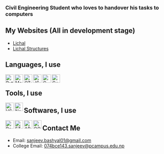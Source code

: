 ### Civil Engineering Student who loves to handover his tasks to computers

## My Websites (All in development stage)
- [Lichal](https://lichal.com)
- [Lichal Structures](https://structures.lichal/com)

## Languages, I use
<img align="left" alt="Python" width="26px" src="https://www.python.org/static/img/python-logo-large.c36dccadd999.png" />
<img align="left" alt="Matlab" width="26px" src="https://upload.wikimedia.org/wikipedia/commons/thumb/2/21/Matlab_Logo.png/121px-Matlab_Logo.png" />
<img align="left" alt="QT" width="26px" src="https://upload.wikimedia.org/wikipedia/commons/thumb/0/0b/Qt_logo_2016.svg/150px-Qt_logo_2016.svg.png" />
<img align="left" alt="JS" width="26px" src="https://upload.wikimedia.org/wikipedia/commons/thumb/9/99/Unofficial_JavaScript_logo_2.svg/512px-Unofficial_JavaScript_logo_2.svg.png" />
<img align="left" alt="C" width="26px" src="https://upload.wikimedia.org/wikipedia/commons/thumb/1/18/C_Programming_Language.svg/220px-C_Programming_Language.svg.png" />
<img align="left" alt="C++" width="26px" src="https://upload.wikimedia.org/wikipedia/commons/thumb/1/18/ISO_C%2B%2B_Logo.svg/120px-ISO_C%2B%2B_Logo.svg.png" />
<br/>

## Tools, I use
<img align="left" alt="VS Code" width="26px" src="https://upload.wikimedia.org/wikipedia/commons/thumb/9/9a/Visual_Studio_Code_1.35_icon.svg/800px-Visual_Studio_Code_1.35_icon.svg.png" />
<img align="left" alt="Notepad++" width="26px" src="https://upload.wikimedia.org/wikipedia/commons/thumb/6/69/Notepad%2B%2B_Logo.svg/128px-Notepad%2B%2B_Logo.svg.png" />


## Softwares, I use
<img align="left" alt="Revit" width="26px" src="https://damassets.autodesk.net/content/dam/autodesk/www/products/responsive-imagery/responsive-badges-compare/2017/revit-2017-badge-75x75.png" />
<img align="left" alt="ETABS" width="26px" src="https://assets-us-01.kc-usercontent.com/1ca05609-4ad1-009e-bc40-2e1230b16a75/06bd3266-fda8-4ae9-a034-14c6e82ed37c/etabs%20color.png?w=400&h=300&fit=clip" />
<img align="left" alt="ABAQUS" width="26px" src="https://upload.wikimedia.org/wikipedia/commons/f/f6/ABAQUS_logo.png" />
<img align="left" alt="QGIS" width="26px" src="https://www.qgis.org/en/_static/logo.png" />

## Contact Me
- Email: sanjeev.bashyal01@gmail.com
- College Email: 074bce143.sanjeev@pcampus.edu.np


<!--
**SanjeevBashyal/SanjeevBashyal** is a ✨ _special_ ✨ repository because its `README.md` (this file) appears on your GitHub profile.

Here are some ideas to get you started:

- 🔭 I’m currently working on ...
- 🌱 I’m currently learning ...
- 👯 I’m looking to collaborate on ...
- 🤔 I’m looking for help with ...
- 💬 Ask me about ...
- 📫 How to reach me: ...
- 😄 Pronouns: ...
- ⚡ Fun fact: ...
-->
